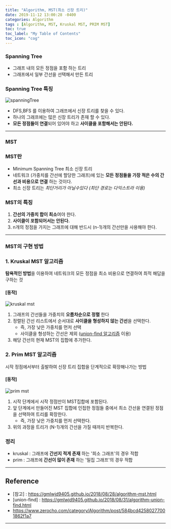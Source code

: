 ```yaml
---
title: "Algorithm, MST(최소 신장 트리)"
date: 2019-11-12 13:00:28 -0400
categories: Algorithm
tags : [Algorithm, MST, Kruskal MST, PRIM MST]
toc: true
toc_label: "My Table of Contents"
toc_icon: "cog"
---
```

### Spanning Tree
- 그래프 내의 모든 정점을 포함 하는 트리
- 그래프에서 일부 간선을 선택해서 만든 트리
### Spanning Tree 특징
![spanningTree](https://user-images.githubusercontent.com/55946791/68650860-5987d300-0569-11ea-9bb6-00e2bed274dc.png)

- DFS,BFS 를 이용하여 그래프에서 신장 트리를 찾을 수 있다.
- 하나의 그래프에는 많은 신장 트리가 존재 할 수 있다.
- <b>모든 정점들이 연결</b>되어 있어야 하고 <b>사이클을 포함해서는 안된다.</b>

---
### MST
### MST란
- Minimum Spanning Tree 최소 신장 트리
- 네트워크 (가중치를 간선에 할당한 그래프)에 있는 __모든 정점들을 가장 적은 수의 간선과 비용으로 연결__ 하는 것이다.
- 최소 신장 트리는 _최단거리가 아닐수있다 (최단 경로는 다익스트라 이용)_

### MST의 특징
1. <b>간선의 가중치 합이 최소</b>여야 한다.
2. <b>사이클이 포함되어서는 안된다.</b>
3. n개의 정점을 가지는 그래프에 대해 반드시 (n-1)개의 간선만을 사용해야 한다.

---
### MST의 구현 방법
### 1. Kruskal MST 알고리즘
<b>탐욕적인 방법</b>을 이용하여 네트워크의 모든 정점을 최소 비용으로 연결하여 최적 해답을 구하는 것

#### [동작]
![kruskal mst](https://user-images.githubusercontent.com/55946791/68651093-f77b9d80-0569-11ea-85a3-5db77ba72dc7.png)
1. 그래프의 간선들을 가중치의 __오름차순으로 정렬__ 한다
2. 정렬된 간선 리스트에서 순서대로 <b>사이클을 형성하지 않는 간선</b>을 선택한다.
    - 즉, 가장 낮은 가중치를 먼저 선택
    - 사이클을 형성하는 간선은 제외 (<u>union-find 알고리즘</u> 이용)
3. 해당 간선의 현재 MST의 집합에 추가한다.

### 2. Prim MST 알고리즘
시작 정점에서부터 출발하여 신장 트리 집합을 단계적으로 확장해나가는 방법

#### [동작]
![prim mst](https://user-images.githubusercontent.com/55946791/68651680-39591380-056b-11ea-9068-d2da558d0748.png)
1. 시작 단계에서 시작 정점만이 MST집합에 포함된다.
2. 앞 단계에서 만들어진 MST 집합에 인접한 정점들 중에서 최소 간선을 연결된 정점을 선택하여 트리를 확장한다.
    - 즉, 가장 낮은 가중치를 먼저 선택한다.
3. 위의 과정을 트리가 (N-1)개의 간선을 가질 때까지 반복한다.


### 정리
- kruskal : 그래프에 __간선지 적게 존재__ 하는 '희소 그래프'의 경우 적합
- prim : 그래프에 __간선이 많이 존재__ 하는 '밀집 그래프'의 경우 적합

---
## Reference
- [참고] : <https://gmlwjd9405.github.io/2018/08/28/algorithm-mst.html>
- [union-find] : <https://gmlwjd9405.github.io/2018/08/31/algorithm-union-find.html>
- <https://www.zerocho.com/category/Algorithm/post/584bcd42580277001862f1a7>
---
